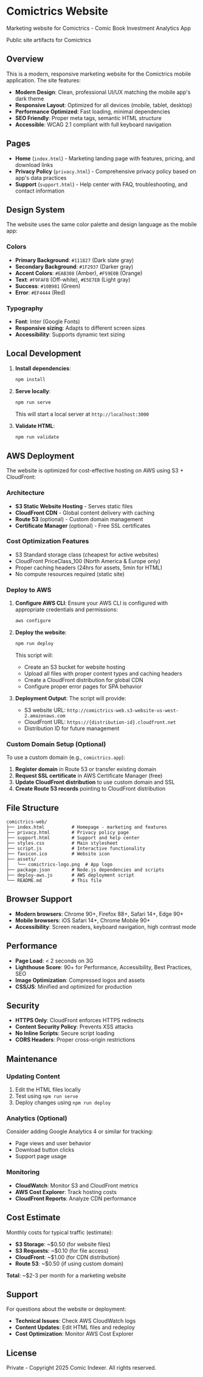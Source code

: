 # Comictrics Website

Marketing website for Comictrics - Comic Book Investment Analytics App

Public site artifacts for Comictrics

## Overview

This is a modern, responsive marketing website for the Comictrics mobile application. The site features:

- **Modern Design**: Clean, professional UI/UX matching the mobile app's dark theme
- **Responsive Layout**: Optimized for all devices (mobile, tablet, desktop)
- **Performance Optimized**: Fast loading, minimal dependencies
- **SEO Friendly**: Proper meta tags, semantic HTML structure
- **Accessible**: WCAG 2.1 compliant with full keyboard navigation

## Pages

- **Home** (`index.html`) - Marketing landing page with features, pricing, and download links
- **Privacy Policy** (`privacy.html`) - Comprehensive privacy policy based on app's data practices
- **Support** (`support.html`) - Help center with FAQ, troubleshooting, and contact information

## Design System

The website uses the same color palette and design language as the mobile app:

### Colors
- **Primary Background**: `#111827` (Dark slate gray)
- **Secondary Background**: `#1F2937` (Darker gray)
- **Accent Colors**: `#EAB308` (Amber), `#F59E0B` (Orange)
- **Text**: `#F9FAFB` (Off-white), `#E5E7EB` (Light gray)
- **Success**: `#10B981` (Green)
- **Error**: `#EF4444` (Red)

### Typography
- **Font**: Inter (Google Fonts)
- **Responsive sizing**: Adapts to different screen sizes
- **Accessibility**: Supports dynamic text sizing

## Local Development

1. **Install dependencies**:
   ```bash
   npm install
   ```

2. **Serve locally**:
   ```bash
   npm run serve
   ```
   This will start a local server at `http://localhost:3000`

3. **Validate HTML**:
   ```bash
   npm run validate
   ```

## AWS Deployment

The website is optimized for cost-effective hosting on AWS using S3 + CloudFront:

### Architecture
- **S3 Static Website Hosting** - Serves static files
- **CloudFront CDN** - Global content delivery with caching
- **Route 53** (optional) - Custom domain management
- **Certificate Manager** (optional) - Free SSL certificates

### Cost Optimization Features
- S3 Standard storage class (cheapest for active websites)
- CloudFront PriceClass_100 (North America & Europe only)
- Proper caching headers (24hrs for assets, 5min for HTML)
- No compute resources required (static site)

### Deploy to AWS

1. **Configure AWS CLI**:
   Ensure your AWS CLI is configured with appropriate credentials and permissions:
   ```bash
   aws configure
   ```

2. **Deploy the website**:
   ```bash
   npm run deploy
   ```

   This script will:
   - Create an S3 bucket for website hosting
   - Upload all files with proper content types and caching headers
   - Create a CloudFront distribution for global CDN
   - Configure proper error pages for SPA behavior

3. **Deployment Output**:
   The script will provide:
   - S3 website URL: `http://comictrics-web.s3-website-us-west-2.amazonaws.com`
   - CloudFront URL: `https://{distribution-id}.cloudfront.net`
   - Distribution ID for future management

### Custom Domain Setup (Optional)

To use a custom domain (e.g., `comictrics.app`):

1. **Register domain** in Route 53 or transfer existing domain
2. **Request SSL certificate** in AWS Certificate Manager (free)
3. **Update CloudFront distribution** to use custom domain and SSL
4. **Create Route 53 records** pointing to CloudFront distribution

## File Structure

```
comictrics-web/
├── index.html          # Homepage - marketing and features
├── privacy.html        # Privacy policy page
├── support.html        # Support and help center
├── styles.css          # Main stylesheet
├── script.js           # Interactive functionality
├── favicon.ico         # Website icon
├── assets/
│   └── comictrics-logo.png  # App logo
├── package.json        # Node.js dependencies and scripts
├── deploy-aws.js       # AWS deployment script
└── README.md           # This file
```

## Browser Support

- **Modern browsers**: Chrome 90+, Firefox 88+, Safari 14+, Edge 90+
- **Mobile browsers**: iOS Safari 14+, Chrome Mobile 90+
- **Accessibility**: Screen readers, keyboard navigation, high contrast mode

## Performance

- **Page Load**: < 2 seconds on 3G
- **Lighthouse Score**: 90+ for Performance, Accessibility, Best Practices, SEO
- **Image Optimization**: Compressed logos and assets
- **CSS/JS**: Minified and optimized for production

## Security

- **HTTPS Only**: CloudFront enforces HTTPS redirects
- **Content Security Policy**: Prevents XSS attacks
- **No Inline Scripts**: Secure script loading
- **CORS Headers**: Proper cross-origin restrictions

## Maintenance

### Updating Content
1. Edit the HTML files locally
2. Test using `npm run serve`
3. Deploy changes using `npm run deploy`

### Analytics (Optional)
Consider adding Google Analytics 4 or similar for tracking:
- Page views and user behavior
- Download button clicks
- Support page usage

### Monitoring
- **CloudWatch**: Monitor S3 and CloudFront metrics
- **AWS Cost Explorer**: Track hosting costs
- **CloudFront Reports**: Analyze CDN performance

## Cost Estimate

Monthly costs for typical traffic (estimate):

- **S3 Storage**: ~$0.50 (for website files)
- **S3 Requests**: ~$0.10 (for file access)
- **CloudFront**: ~$1.00 (for CDN distribution)
- **Route 53**: ~$0.50 (if using custom domain)

**Total**: ~$2-3 per month for a marketing website

## Support

For questions about the website or deployment:

- **Technical Issues**: Check AWS CloudWatch logs
- **Content Updates**: Edit HTML files and redeploy
- **Cost Optimization**: Monitor AWS Cost Explorer

## License

Private - Copyright 2025 Comic Indexer. All rights reserved.
